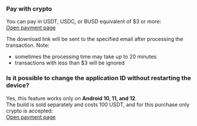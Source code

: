 ### Pay with crypto
You can pay in USDT, USDC, or BUSD equivalent of $3 or more: \
[Open payment page](https://bit.ly/idchangercrypto)

The download link will be sent to the specified email after processing the transaction. Note: 
- sometimes the processing time may take up to 20 minutes
- transactions with less than $3 will be ignored

### Is it possible to change the application ID without restarting the device? 
Yes, this feature works only on **Android 10, 11, and 12**. \
The build is sold separately and costs 100 USDT, and for this purchase only crypto is accepted: \
[Open payment page](https://bit.ly/idchangercrypto)
